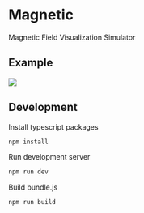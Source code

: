 # Magnetic
Magnetic Field Visualization Simulator

## Example
![](https://github.com/user-attachments/assets/de057535-acf9-4338-98f8-becb5260720a)

## Development

Install typescript packages
```bash
npm install
```
Run development server
```bash
npm run dev
```
Build bundle.js
```bash
npm run build
```
